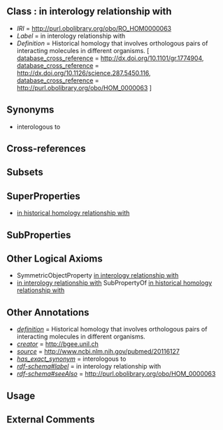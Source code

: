 
## Class : in interology relationship with

 * *IRI* = http://purl.obolibrary.org/obo/RO_HOM0000063
 * *Label* = in interology relationship with
 * *Definition* = Historical homology that involves orthologous pairs of interacting molecules in different organisms. [ [database_cross_reference](../../ef/oboInOwl#hasDbXref.md) = http://dx.doi.org/10.1101/gr.1774904, [database_cross_reference](../../ef/oboInOwl#hasDbXref.md) = http://dx.doi.org/10.1126/science.287.5450.116, [database_cross_reference](../../ef/oboInOwl#hasDbXref.md) = http://purl.obolibrary.org/obo/HOM_0000063 ]

## Synonyms

 * interologous to

## Cross-references


## Subsets


## SuperProperties

 * [in historical homology relationship with](../../RO/07/RO_HOM0000007.md)

## SubProperties


## Other Logical Axioms

 * SymmetricObjectProperty [in interology relationship with](../../RO/63/RO_HOM0000063.md)
 * [in interology relationship with](../../RO/63/RO_HOM0000063.md) SubPropertyOf [in historical homology relationship with](../../RO/07/RO_HOM0000007.md)

## Other Annotations

 * *[definition](../../IAO/15/IAO_0000115.md)* = Historical homology that involves orthologous pairs of interacting molecules in different organisms.
 * *[creator](../../or/creator.md)* = http://bgee.unil.ch
 * *[source](../../ce/source.md)* = http://www.ncbi.nlm.nih.gov/pubmed/20116127
 * *[has_exact_synonym](../../ym/oboInOwl#hasExactSynonym.md)* = interologous to
 * *[rdf-schema#label](../../el/rdf-schema#label.md)* = in interology relationship with
 * *[rdf-schema#seeAlso](../../so/rdf-schema#seeAlso.md)* = http://purl.obolibrary.org/obo/HOM_0000063

## Usage


## External Comments


